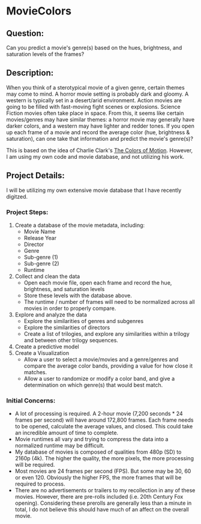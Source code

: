 # MovieColors

## Question:
Can you predict a movie's genre(s) based on the hues, brightness, and saturation levels of the frames?

## Description:
When you think of a sterotypical movie of a given genre, certain themes may come to mind. A horror movie setting is probably dark and gloomy. A western is typically set in a desert/arid environment. Action movies are going to be filled with fast-moving fight scenes or explosions. Science Fiction movies often take place in space. From this, it seems like certain movies/genres may have similar themes: a horror movie may generally have darker colors, and a western may have lighter and redder tones. If you open up each frame of a movie and record the average color (hue, brightness & saturation), can one take that information and predict the movie's genre(s)?

This is based on the idea of Charlie Clark's [The Colors of Motion](https://thecolorsofmotion.com/). However, I am using my own code and movie database, and not utilizing his work.

## Project Details:
I will be utilizing my own extensive movie database that I have recently digitzed.

### Project Steps:
1. Create a database of the movie metadata, including: 
    - Movie Name
    - Release Year
    - Director
    - Genre
    - Sub-genre (1)
    - Sub-genre (2)
    - Runtime
2. Collect and clean the data
    - Open each movie file, open each frame and record the hue, brightness, and saturation levels
    - Store these levels with the database above.
    - The runtime / number of frames will need to be normalized across all movies in order to properly compare.
3. Explore and analyze the data
    - Explore the similarities of genres and subgenres
    - Explore the similarities of directors
    - Create a list of trilogies, and explore any similarities within a trilogy and between other trilogy sequences.
4. Create a predictive model
5. Create a Visualization
    - Allow a user to select a movie/movies and a genre/genres and compare the average color bands, providing a value for how close it matches.
    - Allow a user to randomize or modify a color band, and give a determination on which genre(s) that would best match.

### Initial Concerns:
- A lot of processing is required. A 2-hour movie (7,200 seconds * 24 frames per second) will have around 172,800 frames. Each frame needs to be opened, calculate the average values, and closed. This could take an incredible amount of time to complete.
- Movie runtimes all vary and trying to compress the data into a normalized runtime may be difficult.
- My database of movies is composed of qualities from 480p (SD) to 2160p (4k). The higher the quality, the more pixels, the more processing will be required.
- Most movies are 24 frames per second (FPS). But some may be 30, 60 or even 120. Obviously the higher FPS, the more frames that will be required to process.
- There are no advertisements or trailers to my recollection in any of these movies. However, there are pre-rolls included (i.e. 20th Century Fox opening). Considering these prerolls are generally less than a minute in total, I do not believe this should have much of an affect on the overall movie.
